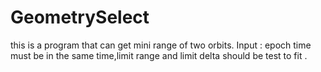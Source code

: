 # GeometrySelect
this is a program that can get mini range of two orbits.
Input : epoch time must be in the same time,limit range and limit delta should be test to fit .
